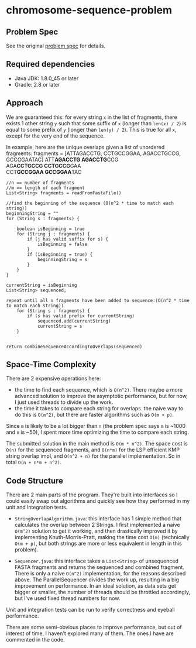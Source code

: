 # chromosome-sequence-problem

## Problem Spec
See the original [problem spec](problem_spec.md) for details.

## Required dependencies
* Java JDK: 1.8.0_45 or later
* Gradle: 2.8 or later

## Approach

We are guaranteed this: for every string
`x` in the list of fragments, there exists 1 other string `y` such that
some suffix of `x` (longer than `len(x) / 2`) is equal to some prefix of `y`
(longer than `len(y) / 2`). This is true for all `x`, except for the very
end of the sequence.

In example, here are the unique overlaps given a list of unordered fragments:
fragments = [ATTAGACCTG, CCTGCCGGAA, AGACCTGCCG, GCCGGAATAC]
ATT**AGACCTG AGACCTG**CCG   
AGA**CCTGCCG CCTGCCG**GAA   
CCT**GCCGGAA GCCGGAA**TAC   

```
//n == number of fragments  
//m == length of each fragment
List<String> fragments = readFromFastaFile()

//find the beginning of the sequence (O(n^2 * time to match each string))
beginningString = ""
for (String s : fragments) {

    boolean isBeginning = true
    for (String j : fragments) {
        if (j has valid suffix for s) {
            isBeginning = false
        }
        if (isBeginning = true) {
            beginningString = s
        }
    }
}

currentString = isBeginning
List<String> sequenced;

repeat until all n fragments have been added to sequence:(O(n^2 * time to match each string))
    for (String s : fragments) {
        if (s has valid prefix for currentString)
            sequenced.add(currentString)
            currentString = s
    }


return combineSequenceAccordingToOverlaps(sequenced)
```
## Space-Time Complexity

There are 2 expensive operations here:
- the time to find each sequence, which is `O(n^2)`. There maybe a more advanced solution
to improve the asymptotic performance, but for now, I just used threads to divide up the work.
- the time it takes to compare each string for overlaps.
the naive way to do this is `O(m^2)`, but there are faster algorithms
such as `O(m + p)`.

Since `m` is likely to be a lot bigger than `n` (the problem spec says `m` is ~1000 and `n` is ~50),
I spent more time optimizing the time to compare each string.

The submitted solution in the main method is `O(m * n^2)`. The space cost is `O(n)` for the sequenced fragments,
and `O(n*m)` for the LSP efficient KMP string overlap impl, and `O(n^2 + n)` for the parallel implementation. 
So in total `O(n + n*m + n^2)`.

## Code Structure

There are 2 main parts of the program. They're built into
 interfaces so I could easily swap out algorithms and quickly
 see how they performed in my unit and integration tests.

- `StringOverlapAlgorithm.java`: this interface has 1 simple
method that calculates the overlap between 2 Strings. I first
implemented a naive `O(m^2)` solution to get it working, and then
drastically improved it by implementing Knuth-Morris-Pratt, making
the time cost `O(m)` (technically `O(m + p)`, but both strings are more or less
equivalent in length in this problem).

- `Sequencer.java`: this interface takes a `List<String>` of unsequenced FASTA fragments
and returns the sequenced and combined fragment. There is only a naive `O(n^2)` implementation,
for the reasons described above. The ParallelSequencer divides the work up, resulting in a big
improvement on performance. In an ideal solution, as data sets get bigger or smaller, the number of
threads should be throttled accordingly, but I've used fixed thread numbers for now.

Unit and integration tests can be run to verify correctness and eyeball performance.

There are some semi-obvious places to improve performance, but out of interest of time, I
haven't explored many of them. The ones I have are commented in the code.
